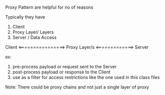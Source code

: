 Proxy Pattern are helpful for no of reasons

Typically they have
1. Client
2. Proxy Layer/ Layers
3. Server / Data Access

Client <================> Proxy Layer/s <=============> Server

ex: 
1. pre-process payload or request sent to the Server
2. post-process payload or response to the Client
3. use as a filter for access restrictions like the one used in this class files

Note: There could be proxy chains and not just a single layer of proxy
